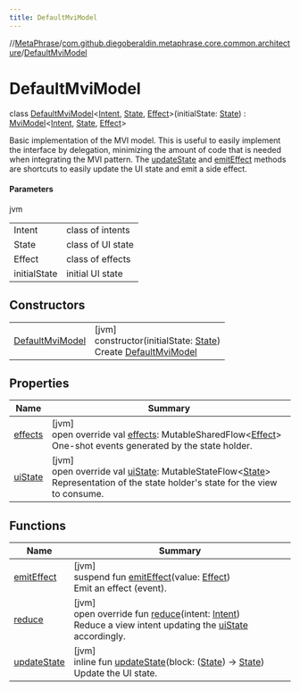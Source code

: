 ```yaml
---
title: DefaultMviModel
---
```

//[MetaPhrase](../../../index.html)/[com.github.diegoberaldin.metaphrase.core.common.architecture](../index.html)/[DefaultMviModel](index.html)



# DefaultMviModel

class [DefaultMviModel](index.html)&lt;[Intent](index.html), [State](index.html), [Effect](index.html)&gt;(initialState: [State](index.html)) : [MviModel](../-mvi-model/index.html)&lt;[Intent](index.html), [State](index.html), [Effect](index.html)&gt; 

Basic implementation of the MVI model. This is useful to easily implement the interface by delegation, minimizing the amount of code that is needed when integrating the MVI pattern. The [updateState](update-state.html) and [emitEffect](emit-effect.html) methods are shortcuts to easily update the UI state and emit a side effect.



#### Parameters


jvm

| | |
|---|---|
| Intent | class of intents |
| State | class of UI state |
| Effect | class of effects |
| initialState | initial UI state |



## Constructors


| | |
|---|---|
| [DefaultMviModel](-default-mvi-model.html) | [jvm]<br>constructor(initialState: [State](index.html))<br>Create [DefaultMviModel](index.html) |


## Properties


| Name | Summary |
|---|---|
| [effects](effects.html) | [jvm]<br>open override val [effects](effects.html): MutableSharedFlow&lt;[Effect](index.html)&gt;<br>One-shot events generated by the state holder. |
| [uiState](ui-state.html) | [jvm]<br>open override val [uiState](ui-state.html): MutableStateFlow&lt;[State](index.html)&gt;<br>Representation of the state holder's state for the view to consume. |


## Functions


| Name | Summary |
|---|---|
| [emitEffect](emit-effect.html) | [jvm]<br>suspend fun [emitEffect](emit-effect.html)(value: [Effect](index.html))<br>Emit an effect (event). |
| [reduce](reduce.html) | [jvm]<br>open override fun [reduce](reduce.html)(intent: [Intent](index.html))<br>Reduce a view intent updating the [uiState](ui-state.html) accordingly. |
| [updateState](update-state.html) | [jvm]<br>inline fun [updateState](update-state.html)(block: ([State](index.html)) -&gt; [State](index.html))<br>Update the UI state. |

